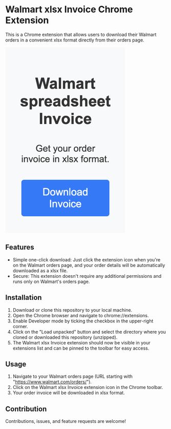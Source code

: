 # Walmart xlsx Invoice Chrome Extension

This is a Chrome extension that allows users to download their Walmart orders in a convenient xlsx format directly from their orders page.

![Screenshot of extension](./screenshot.png)

## Features

- Simple one-click download: Just click the extension icon when you're on the Walmart orders page, and your order details will be automatically downloaded as a xlsx file.
- Secure: This extension doesn't require any additional permissions and runs only on Walmart's orders page.

## Installation

1. Download or clone this repository to your local machine.
2. Open the Chrome browser and navigate to chrome://extensions.
3. Enable Developer mode by ticking the checkbox in the upper-right corner.
4. Click on the "Load unpacked" button and select the directory where you cloned or downloaded this repository (unzipped).
5. The Walmart xlsx Invoice extension should now be visible in your extensions list and can be pinned to the toolbar for easy access.

## Usage

1. Navigate to your Walmart orders page (URL starting with "https://www.walmart.com/orders/").
2. Click on the Walmart xlsx Invoice extension icon in the Chrome toolbar.
3. Your order invoice will be downloaded in xlsx format.

## Contribution

Contributions, issues, and feature requests are welcome!
